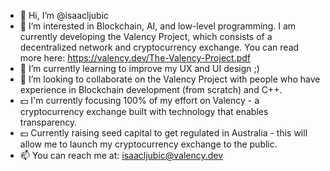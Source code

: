 - 👋 Hi, I’m @isaacljubic
- 👀 I’m interested in Blockchain, AI, and low-level programming. I am currently developing the Valency Project, which consists of a decentralized network and cryptocurrency exchange. You can read more here: https://valency.dev/The-Valency-Project.pdf
- 🌱 I’m currently learning to improve my UX and UI design ;)
- 💞️ I’m looking to collaborate on the Valency Project with people who have experience in Blockchain development (from scratch) and C++.
- 💵 I'm currently focusing 100% of my effort on Valency - a cryptocurrency exchange built with technology that enables transparency.
- 💵 Currently raising seed capital to get regulated in Australia - this will allow me to launch my cryptocurrency exchange to the public.
- 📫 You can reach me at: isaacljubic@valency.dev

<!---
isaacljubic/isaacljubic is a ✨ special ✨ repository because its `README.md` (this file) appears on your GitHub profile.
You can click the Preview link to take a look at your changes.
--->
